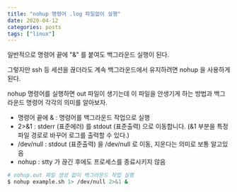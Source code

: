 ```yaml
---
title: "nohup 명령어 .log 파일없이 실행"
date: 2020-04-12
categories: posts
tags: ["linux"]
---
```


일반적으로 명령어 끝에 "&" 를 붙여도 백그라운드 실행이 된다.

그렇지만 ssh 등 세션을 끊더라도 계속 백그라운드에서 유지하려면 nohup 을 사용하게 된다.

nohup 명령어를 실행하면 out 파일이 생기는데 이 파일을 안생기게 하는 방법과 백그라운드 명령어 각각의 의미를 알아보자.

- 명령어 끝에 & : 명령어를 백그라운드 작업으로 실행
- 2>&1 : stderr (표준에러) 를 stdout (표준출력) 으로 이동합니다. (&1 부분을 특정 파일 경로로 바꾸어 로그를 출력할 수 있다.)
- /dev/null : stdout (표준출력) 을 /dev/null 로 이동, 지운다는 의미로 보통 알고있음
- nohup : stty 가 끊긴 후에도 프로세스를 종료시키지 않음

```sh
# nohup.out 파일 생성 없이 백그라운드 작업 실행
$ nohup example.sh 1> /dev/null 2>&1 &
```